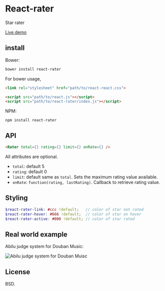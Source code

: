# React-rater

Star rater

[Live demo](https://rawgit.com/ndyag/react-rater/master/example/index.html)

## install

Bower:

```sh
bower install react-rater
```

For bower usage,

```html
<link rel="stylesheet" href="path/to/react-react.css">

<script src="path/to/react.js"></script>
<script src="path/to/react-rater/index.js"></script>
```

NPM:

```
npm install react-rater
```


## API

```html
<Rater total={} rating={} limit={} onRate={} />
```

All attributes are optional.

* `total`: default 5
* `rating`: default 0
* `limit`: default same as `total`. Sets the maximum rating value available.
* `onRate`: `function(rating, lastRating)`. Callback to retrieve rating value.

## Styling

```scss
$react-rater-link: #ccc !default;   // color of star not rated
$react-rater-hover: #666 !default;  // color of star on hover
$react-rater-active: #000 !default; // color of star rated
```

## Real world example

Abilu judge system for Douban Music:

![Abilu judge system for Douban Muisc](http://i.imgur.com/fbrX3mg.png)

## License

BSD.
